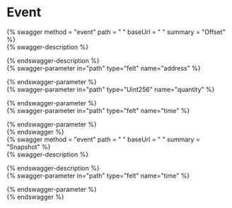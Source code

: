 
Event
=====
  
{% swagger method = "event" path = " " baseUrl = " " summary = "Offset" %}  
{% swagger-description %}  
  
{% endswagger-description %}  
{% swagger-parameter in="path" type="felt" name="address" %}  
  
{% endswagger-parameter %}  
{% swagger-parameter in="path" type="Uint256" name="quantity" %}  
  
{% endswagger-parameter %}  
{% swagger-parameter in="path" type="felt" name="time" %}  
  
{% endswagger-parameter %}  
{% endswagger %}  
{% swagger method = "event" path = " " baseUrl = " " summary = "Snapshot" %}  
{% swagger-description %}  
  
{% endswagger-description %}  
{% swagger-parameter in="path" type="felt" name="time" %}  
  
{% endswagger-parameter %}  
{% endswagger %}